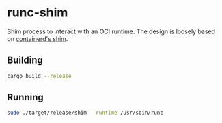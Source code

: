 # runc-shim

Shim process to interact with an OCI runtime. The design is loosely based on [containerd's shim](https://github.com/containerd/containerd/blob/main/core/runtime/v2/README.md).

## Building

```bash
cargo build --release
```

## Running

```bash
sudo ./target/release/shim --runtime /usr/sbin/runc
```
